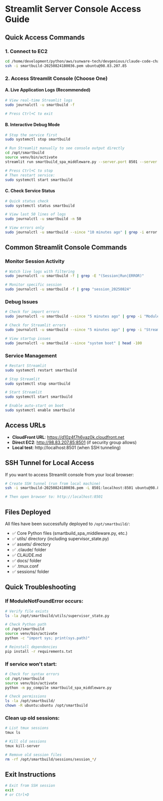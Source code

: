 # Streamlit Server Console Access Guide

## Quick Access Commands

### 1. Connect to EC2
```bash
cd /home/development/python/aws/sunware-tech/devgenious/claude-code-chat/deploy
ssh -i smartbuild-20250824180036.pem ubuntu@98.83.207.85
```

### 2. Access Streamlit Console (Choose One)

#### A. Live Application Logs (Recommended)
```bash
# View real-time Streamlit logs
sudo journalctl -u smartbuild -f

# Press Ctrl+C to exit
```

#### B. Interactive Debug Mode
```bash
# Stop the service first
sudo systemctl stop smartbuild

# Run Streamlit manually to see console output directly
cd /opt/smartbuild
source venv/bin/activate
streamlit run smartbuild_spa_middleware.py --server.port 8501 --server.address 127.0.0.1

# Press Ctrl+C to stop
# Then restart service:
sudo systemctl start smartbuild
```

#### C. Check Service Status
```bash
# Quick status check
sudo systemctl status smartbuild

# View last 50 lines of logs
sudo journalctl -u smartbuild -n 50

# View errors only
sudo journalctl -u smartbuild --since "10 minutes ago" | grep -i error
```

## Common Streamlit Console Commands

### Monitor Session Activity
```bash
# Watch live logs with filtering
sudo journalctl -u smartbuild -f | grep -E "(Session|Run|ERROR)"

# Monitor specific session
sudo journalctl -u smartbuild -f | grep "session_20250824"
```

### Debug Issues
```bash
# Check for import errors
sudo journalctl -u smartbuild --since "5 minutes ago" | grep -i "ModuleNotFoundError"

# Check for Streamlit errors
sudo journalctl -u smartbuild --since "5 minutes ago" | grep -i "StreamlitAPIException"

# View startup issues
sudo journalctl -u smartbuild --since "system boot" | head -100
```

### Service Management
```bash
# Restart Streamlit
sudo systemctl restart smartbuild

# Stop Streamlit
sudo systemctl stop smartbuild

# Start Streamlit
sudo systemctl start smartbuild

# Enable auto-start on boot
sudo systemctl enable smartbuild
```

## Access URLs

- **CloudFront URL**: https://d10z4f7h6vaz0k.cloudfront.net
- **Direct EC2**: http://98.83.207.85:8501 (if security group allows)
- **Local test**: http://localhost:8501 (when SSH tunneling)

## SSH Tunnel for Local Access
If you want to access Streamlit console from your local browser:
```bash
# Create SSH tunnel (run from local machine)
ssh -i smartbuild-20250824180036.pem -L 8501:localhost:8501 ubuntu@98.83.207.85

# Then open browser to: http://localhost:8501
```

## Files Deployed
All files have been successfully deployed to `/opt/smartbuild/`:
- ✅ Core Python files (smartbuild_spa_middleware.py, etc.)
- ✅ utils/ directory (including supervisor_state.py)
- ✅ assets/ directory
- ✅ .claude/ folder
- ✅ CLAUDE.md
- ✅ docs/ folder
- ✅ .tmux.conf
- ✅ sessions/ folder

## Quick Troubleshooting

### If ModuleNotFoundError occurs:
```bash
# Verify file exists
ls -la /opt/smartbuild/utils/supervisor_state.py

# Check Python path
cd /opt/smartbuild
source venv/bin/activate
python -c "import sys; print(sys.path)"

# Reinstall dependencies
pip install -r requirements.txt
```

### If service won't start:
```bash
# Check for syntax errors
cd /opt/smartbuild
source venv/bin/activate
python -m py_compile smartbuild_spa_middleware.py

# Check permissions
ls -la /opt/smartbuild/
chown -R ubuntu:ubuntu /opt/smartbuild
```

### Clean up old sessions:
```bash
# List tmux sessions
tmux ls

# Kill old sessions
tmux kill-server

# Remove old session files
rm -rf /opt/smartbuild/sessions/session_*/
```

## Exit Instructions
```bash
# Exit from SSH session
exit
# or Ctrl+D
```